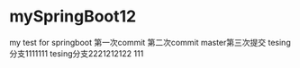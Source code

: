 # mySpringBoot12
my test for springboot
第一次commit
第二次commit
master第三次提交
tesing分支1111111
tesing分支2221212122
111

